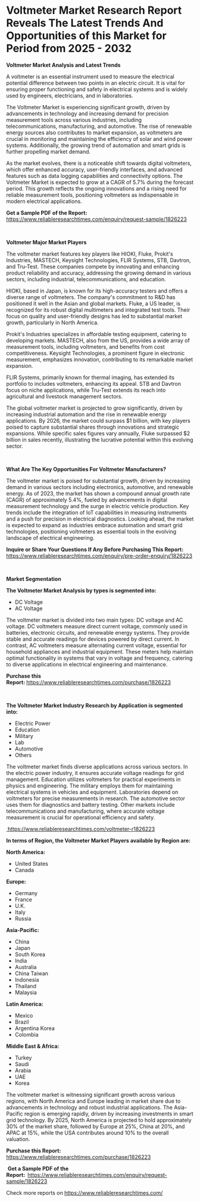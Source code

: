 <p><h1>Voltmeter Market Research Report Reveals The Latest Trends And Opportunities of this Market for Period from 2025 - 2032</h1></p><p><strong>Voltmeter Market Analysis and Latest Trends</strong></p>
<p><p>A voltmeter is an essential instrument used to measure the electrical potential difference between two points in an electric circuit. It is vital for ensuring proper functioning and safety in electrical systems and is widely used by engineers, electricians, and in laboratories.</p><p>The Voltmeter Market is experiencing significant growth, driven by advancements in technology and increasing demand for precision measurement tools across various industries, including telecommunications, manufacturing, and automotive. The rise of renewable energy sources also contributes to market expansion, as voltmeters are crucial in monitoring and maintaining the efficiency of solar and wind power systems. Additionally, the growing trend of automation and smart grids is further propelling market demand.</p><p>As the market evolves, there is a noticeable shift towards digital voltmeters, which offer enhanced accuracy, user-friendly interfaces, and advanced features such as data logging capabilities and connectivity options. The Voltmeter Market is expected to grow at a CAGR of 5.7% during the forecast period. This growth reflects the ongoing innovations and a rising need for reliable measurement tools, positioning voltmeters as indispensable in modern electrical applications.</p></p>
<p><strong>Get a Sample PDF of the Report:&nbsp;</strong> <a href="https://www.reliableresearchtimes.com/enquiry/request-sample/1826223?utm_campaign=3002&utm_medium=2&utm_source=Github&utm_content=ia&utm_term=09042025&utm_id=voltmeter">https://www.reliableresearchtimes.com/enquiry/request-sample/1826223</a></p>
<p>&nbsp;</p>
<p><strong>Voltmeter Major Market Players</strong></p>
<p><p>The voltmeter market features key players like HIOKI, Fluke, Prokit's Industries, MASTECH, Keysight Technologies, FLIR Systems, STB, Davtron, and Tru-Test. These companies compete by innovating and enhancing product reliability and accuracy, addressing the growing demand in various sectors, including industrial, telecommunications, and education.</p><p>HIOKI, based in Japan, is known for its high-accuracy testers and offers a diverse range of voltmeters. The company's commitment to R&D has positioned it well in the Asian and global markets. Fluke, a US leader, is recognized for its robust digital multimeters and integrated test tools. Their focus on quality and user-friendly designs has led to substantial market growth, particularly in North America.</p><p>Prokit's Industries specializes in affordable testing equipment, catering to developing markets. MASTECH, also from the US, provides a wide array of measurement tools, including voltmeters, and benefits from cost competitiveness. Keysight Technologies, a prominent figure in electronic measurement, emphasizes innovation, contributing to its remarkable market expansion.</p><p>FLIR Systems, primarily known for thermal imaging, has extended its portfolio to includes voltmeters, enhancing its appeal. STB and Davtron focus on niche applications, while Tru-Test extends its reach into agricultural and livestock management sectors.</p><p>The global voltmeter market is projected to grow significantly, driven by increasing industrial automation and the rise in renewable energy applications. By 2026, the market could surpass $1 billion, with key players poised to capture substantial shares through innovations and strategic expansions. While specific sales figures vary annually, Fluke surpassed $2 billion in sales recently, illustrating the lucrative potential within this evolving sector.</p></p>
<p>&nbsp;</p>
<p><strong>What Are The Key Opportunities For Voltmeter Manufacturers?</strong></p>
<p><p>The voltmeter market is poised for substantial growth, driven by increasing demand in various sectors including electronics, automotive, and renewable energy. As of 2023, the market has shown a compound annual growth rate (CAGR) of approximately 5.4%, fueled by advancements in digital measurement technology and the surge in electric vehicle production. Key trends include the integration of IoT capabilities in measuring instruments and a push for precision in electrical diagnostics. Looking ahead, the market is expected to expand as industries embrace automation and smart grid technologies, positioning voltmeters as essential tools in the evolving landscape of electrical engineering.</p></p>
<p><strong>Inquire or Share Your Questions If Any Before Purchasing This Report:</strong> <a href="https://www.reliableresearchtimes.com/enquiry/pre-order-enquiry/1826223?utm_campaign=3002&utm_medium=2&utm_source=Github&utm_content=ia&utm_term=09042025&utm_id=voltmeter">https://www.reliableresearchtimes.com/enquiry/pre-order-enquiry/1826223</a></p>
<p>&nbsp;</p>
<p><strong>Market Segmentation</strong></p>
<p><strong>The Voltmeter Market Analysis by types is segmented into:</strong></p>
<p><ul><li>DC Voltage</li><li>AC Voltage</li></ul></p>
<p><p>The voltmeter market is divided into two main types: DC voltage and AC voltage. DC voltmeters measure direct current voltage, commonly used in batteries, electronic circuits, and renewable energy systems. They provide stable and accurate readings for devices powered by direct current. In contrast, AC voltmeters measure alternating current voltage, essential for household appliances and industrial equipment. These meters help maintain optimal functionality in systems that vary in voltage and frequency, catering to diverse applications in electrical engineering and maintenance.</p></p>
<p><strong>Purchase this Report:&nbsp;</strong><a href="https://www.reliableresearchtimes.com/purchase/1826223?utm_campaign=3002&utm_medium=2&utm_source=Github&utm_content=ia&utm_term=09042025&utm_id=voltmeter">https://www.reliableresearchtimes.com/purchase/1826223</a></p>
<p>&nbsp;</p>
<p><strong>The Voltmeter Market Industry Research by Application is segmented into:</strong></p>
<p><ul><li>Electric Power</li><li>Education</li><li>Military</li><li>Lab</li><li>Automotive</li><li>Others</li></ul></p>
<p><p>The voltmeter market finds diverse applications across various sectors. In the electric power industry, it ensures accurate voltage readings for grid management. Education utilizes voltmeters for practical experiments in physics and engineering. The military employs them for maintaining electrical systems in vehicles and equipment. Laboratories depend on voltmeters for precise measurements in research. The automotive sector uses them for diagnostics and battery testing. Other markets include telecommunications and manufacturing, where accurate voltage measurement is crucial for operational efficiency and safety.</p></p>
<p><a href="https://www.reliableresearchtimes.com/voltmeter-r1826223?utm_campaign=3002&utm_medium=2&utm_source=Github&utm_content=ia&utm_term=09042025&utm_id=voltmeter">&nbsp;https://www.reliableresearchtimes.com/voltmeter-r1826223</a></p>
<p><strong>In terms of Region, the Voltmeter Market Players available by Region are:</strong></p>
<p>
    <p> <strong> North America: </strong>
        <ul>
            <li>United States</li>
            <li>Canada</li>
        </ul>
        </p> 
    <p> <strong> Europe: </strong>
        <ul>
            <li>Germany</li>
            <li>France</li>
            <li>U.K.</li>
            <li>Italy</li>
            <li>Russia</li>
        </ul>
        </p> 
    <p> <strong> Asia-Pacific: </strong>
        <ul>
            <li>China</li>
            <li>Japan</li>
            <li>South Korea</li>
            <li>India</li>
            <li>Australia</li>
            <li>China Taiwan</li>
            <li>Indonesia</li>
            <li>Thailand</li>
            <li>Malaysia</li>
        </ul>
        </p> 
    <p> <strong> Latin America: </strong>
        <ul>
            <li>Mexico</li>
            <li>Brazil</li>
            <li>Argentina Korea</li>
            <li>Colombia</li>
        </ul>
        </p> 
    <p> <strong> Middle East & Africa: </strong>
        <ul>
            <li>Turkey</li>
            <li>Saudi</li>
            <li>Arabia</li>
            <li>UAE</li>
            <li>Korea</li>
        </ul>
    </p>
    </p>
<p><p>The voltmeter market is witnessing significant growth across various regions, with North America and Europe leading in market share due to advancements in technology and robust industrial applications. The Asia-Pacific region is emerging rapidly, driven by increasing investments in smart grid technology. By 2025, North America is projected to hold approximately 30% of the market share, followed by Europe at 25%, China at 20%, and APAC at 15%, while the USA contributes around 10% to the overall valuation.</p></p>
<p><strong>Purchase this Report: </strong><a href="https://www.reliableresearchtimes.com/purchase/1826223?utm_campaign=3002&utm_medium=2&utm_source=Github&utm_content=ia&utm_term=09042025&utm_id=voltmeter">https://www.reliableresearchtimes.com/purchase/1826223</a></p>
<p>&nbsp;<strong>Get a Sample PDF of the Report:&nbsp;&nbsp;</strong><a href="https://www.reliableresearchtimes.com/enquiry/request-sample/1826223?utm_campaign=3002&utm_medium=2&utm_source=Github&utm_content=ia&utm_term=09042025&utm_id=voltmeter">https://www.reliableresearchtimes.com/enquiry/request-sample/1826223</a></p>
<p><strong></strong></p>
<p>Check more reports on <a href="https://www.reliableresearchtimes.com/?utm_campaign=3002&utm_medium=2&utm_source=Github&utm_content=ia&utm_term=09042025&utm_id=voltmeter">https://www.reliableresearchtimes.com/</a></p>